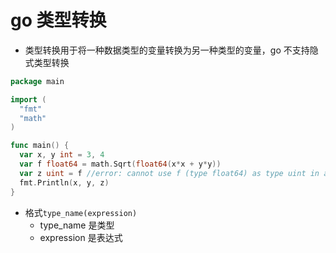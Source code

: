 # go 类型转换

- 类型转换用于将一种数据类型的变量转换为另一种类型的变量，go 不支持隐式类型转换

```go
package main

import (
  "fmt"
  "math"
)

func main() {
  var x, y int = 3, 4
  var f float64 = math.Sqrt(float64(x*x + y*y))
  var z uint = f //error: cannot use f (type float64) as type uint in assignment
  fmt.Println(x, y, z)
}
```

- 格式`type_name(expression)`
  - type_name 是类型
  - expression 是表达式
